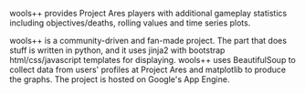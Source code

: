 wools++ provides Project Ares players with additional gameplay statistics including objectives/deaths, 
rolling values and time series plots.

wools++ is a community-driven and fan-made project. The part that does stuff is written in python, and 
it uses jinja2 with bootstrap html/css/javascript templates for displaying. wools++ uses BeautifulSoup 
to collect data from users' profiles at Project Ares and matplotlib to produce the graphs. The project 
is hosted on Google's App Engine.